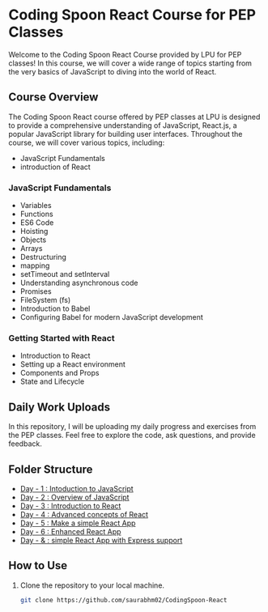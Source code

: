 # Coding Spoon React Course for PEP Classes

Welcome to the Coding Spoon React Course provided by LPU for PEP classes! In this course, we will cover a wide range of topics starting from the very basics of JavaScript to diving into the world of React.

## Course Overview

The Coding Spoon React course offered by PEP classes at LPU is designed to provide a comprehensive understanding of JavaScript, React.js, a popular JavaScript library for building user interfaces. Throughout the course, we will cover various topics, including:

- JavaScript Fundamentals
- introduction of React 

### JavaScript Fundamentals

- Variables
- Functions
- ES6 Code
- Hoisting
- Objects
- Arrays
- Destructuring
- mapping
- setTimeout and setInterval
- Understanding asynchronous code
- Promises
- FileSystem (fs)
- Introduction to Babel
- Configuring Babel for modern JavaScript development


### Getting Started with React

- Introduction to React
- Setting up a React environment
- Components and Props
- State and Lifecycle

## Daily Work Uploads

In this repository, I will be uploading my daily progress and exercises from the PEP classes. Feel free to explore the code, ask questions, and provide feedback.

## Folder Structure

- [Day - 1 : Intoduction to JavaScript](./Day%20-%2001[12Jan]/)
- [Day - 2 : Overview of JavaScript](./Day%20-%2002[13Jan]/)
- [Day - 3 : Introduction to React](./Day%20-%2003[15Jan]/)
- [Day - 4 : Advanced concepts of React](./Day%20-%2004[16Jan]/)
- [Day - 5 : Make a simple React App](./Day%20-%2005[18Jan]/)
- [Day - 6 : Enhanced React App](./Day%20-%2006[19Jan]/)
- [Day - & : simple React App with Express support](./Day%20-%2007[23Jan]/)
## How to Use

1. Clone the repository to your local machine.
   ```bash
   git clone https://github.com/saurabhm02/CodingSpoon-React
